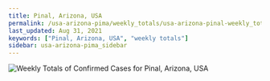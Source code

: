 ```yaml
---
title: Pinal, Arizona, USA
permalink: /usa-arizona-pima/weekly_totals/usa-arizona-pinal-weekly_totals.html
last_updated: Aug 31, 2021
keywords: ["Pinal, Arizona, USA", "weekly totals"]
sidebar: usa-arizona-pima_sidebar
---
```


![Weekly Totals of Confirmed Cases for Pinal, Arizona, USA](/covid_tracker/images/graphs/usa-arizona-pinal-weekly_totals_graph.png)
